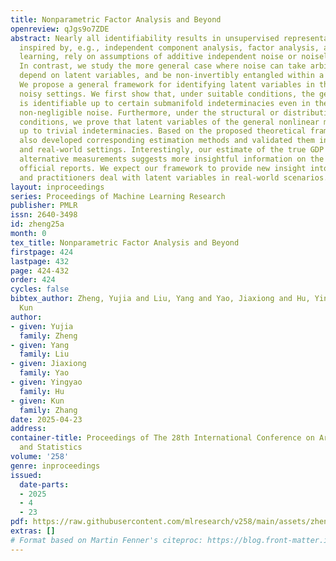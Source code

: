 ```yaml
---
title: Nonparametric Factor Analysis and Beyond
openreview: qJgs9o7ZDE
abstract: Nearly all identifiability results in unsupervised representation learning
  inspired by, e.g., independent component analysis, factor analysis, and causal representation
  learning, rely on assumptions of additive independent noise or noiseless regimes.
  In contrast, we study the more general case where noise can take arbitrary forms,
  depend on latent variables, and be non-invertibly entangled within a nonlinear function.
  We propose a general framework for identifying latent variables in the nonparametric
  noisy settings. We first show that, under suitable conditions, the generative model
  is identifiable up to certain submanifold indeterminacies even in the presence of
  non-negligible noise. Furthermore, under the structural or distributional variability
  conditions, we prove that latent variables of the general nonlinear models are identifiable
  up to trivial indeterminacies. Based on the proposed theoretical framework, we have
  also developed corresponding estimation methods and validated them in various synthetic
  and real-world settings. Interestingly, our estimate of the true GDP growth from
  alternative measurements suggests more insightful information on the economies than
  official reports. We expect our framework to provide new insight into how both researchers
  and practitioners deal with latent variables in real-world scenarios.
layout: inproceedings
series: Proceedings of Machine Learning Research
publisher: PMLR
issn: 2640-3498
id: zheng25a
month: 0
tex_title: Nonparametric Factor Analysis and Beyond
firstpage: 424
lastpage: 432
page: 424-432
order: 424
cycles: false
bibtex_author: Zheng, Yujia and Liu, Yang and Yao, Jiaxiong and Hu, Yingyao and Zhang,
  Kun
author:
- given: Yujia
  family: Zheng
- given: Yang
  family: Liu
- given: Jiaxiong
  family: Yao
- given: Yingyao
  family: Hu
- given: Kun
  family: Zhang
date: 2025-04-23
address:
container-title: Proceedings of The 28th International Conference on Artificial Intelligence
  and Statistics
volume: '258'
genre: inproceedings
issued:
  date-parts:
  - 2025
  - 4
  - 23
pdf: https://raw.githubusercontent.com/mlresearch/v258/main/assets/zheng25a/zheng25a.pdf
extras: []
# Format based on Martin Fenner's citeproc: https://blog.front-matter.io/posts/citeproc-yaml-for-bibliographies/
---
```

